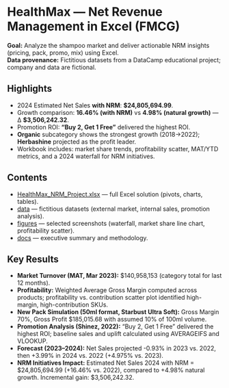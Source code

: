 # HealthMax — Net Revenue Management in Excel (FMCG)

**Goal:** Analyze the shampoo market and deliver actionable NRM insights (pricing, pack, promo, mix) using Excel.  
**Data provenance:** Fictitious datasets from a DataCamp educational project; company and data are fictional.

## Highlights
- 2024 Estimated Net Sales **with NRM**: **$24,805,694.99**.  
- Growth comparison: **16.46% (with NRM)** vs **4.98% (natural growth)** — Δ **$3,506,242.32**.  
- Promotion ROI: **“Buy 2, Get 1 Free”** delivered the highest ROI.  
- **Organic** subcategory shows the strongest growth (2018→2022); **Herbashine** projected as the profit leader.  
- Workbook includes: market share trends, profitability scatter, MAT/YTD metrics, and a 2024 waterfall for NRM initiatives.

## Contents 
- [HealthMax_NRM_Project.xlsx](workbook/HealthMax_NRM.xlsx) — full Excel solution (pivots, charts, tables).  
- [data](data) — fictitious datasets (external market, internal sales, promotion analysis).  
- [figures](figures) — selected screenshots (waterfall, market share line chart, profitability scatter).  
- [docs](docs) — executive summary and methodology.

## Key Results

- **Market Turnover (MAT, Mar 2023):** $140,958,153 (category total for last 12 months).  
- **Profitability:** Weighted Average Gross Margin computed across products; profitability vs. contribution scatter plot identified high-margin, high-contribution SKUs.  
- **New Pack Simulation (50ml format, Starbust Ultra Soft):** Gross Margin 70%, Gross Profit $185,015.68 with assumed 10% of 100ml volume.  
- **Promotion Analysis (Shinez, 2022):** “Buy 2, Get 1 Free” delivered the highest ROI; baseline sales and uplift calculated using AVERAGEIFS and VLOOKUP.  
- **Forecast (2023–2024):** Net Sales projected -0.93% in 2023 vs. 2022, then +3.99% in 2024 vs. 2022 (+4.975% vs. 2023).  
- **NRM Initiatives Impact:** Estimated Net Sales 2024 with NRM = $24,805,694.99 (+16.46% vs. 2022), compared to +4.98% natural growth. Incremental gain: $3,506,242.32.  

